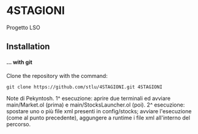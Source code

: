 # 4STAGIONI
Progetto LSO 

## Installation

#### ... with git

Clone the repository with the command:

	git clone https://github.com/stlu/4STAGIONI.git 4STAGIONI



Note di Pekyntosh.
1^ esecuzione: aprire due terminali ed avviare main/Market.ol (prima) e main/StocksLauncher.ol (poi).
2^ esecuzione: spostare uno o più file xml presenti in config/stocks; avviare l'esecuzione (come al punto precedente), aggungere a runtime i file xml all'interno del percorso.

